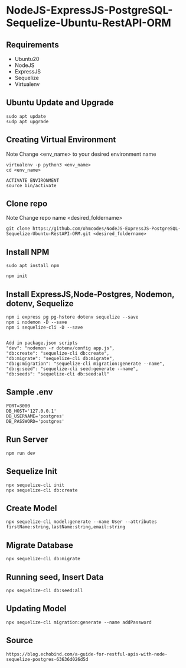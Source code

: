 # NodeJS-ExpressJS-PostgreSQL-Sequelize-Ubuntu-RestAPI-ORM


## Requirements
  - Ubuntu20
  - NodeJS
  - ExpressJS
  - Sequelize
  - Virtualenv
  
## Ubuntu Update and Upgrade
```
sudo apt update
sudp apt upgrade
```

## Creating Virtual Environment
Note Change <env_name> to your desired environment name
```
virtualenv -p python3 <env_name>
cd <env_name>

ACTIVATE ENVIRONMENT
source bin/activate
```

## Clone repo
Note Change repo name <desired_foldername>
```
git clone https://github.com/ohmcodes/NodeJS-ExpressJS-PostgreSQL-Sequelize-Ubuntu-RestAPI-ORM.git <desired_foldername>
```

## Install NPM
```
sudo apt install npm

npm init
```

## Install ExpressJS,Node-Postgres, Nodemon, dotenv, Sequelize
```
npm i express pg pg-hstore dotenv sequelize --save
npm i nodemon -D --save
npm i sequelize-cli -D --save


Add in package.json scripts
"dev": "nodemon -r dotenv/config app.js",
"db:create": "sequelize-cli db:create",
"db:migrate": "sequelize-cli db:migrate",
"db:g:migration": "sequelize-cli migration:generate --name",
"db:g:seed": "sequelize-cli seed:generate --name",
"db:seeds": "sequelize-cli db:seed:all"
```


## Sample .env
```
PORT=3000
DB_HOST='127.0.0.1'
DB_USERNAME='postgres'
DB_PASSWORD='postgres'
```

## Run Server
```
npm run dev
```

## Sequelize Init
```
npx sequelize-cli init
npx sequelize-cli db:create
```

## Create Model
```
npx sequelize-cli model:generate --name User --attributes firstName:string,lastName:string,email:string
```

## Migrate Database
```
npx sequelize-cli db:migrate
```

## Running seed, Insert Data
```
npx sequelize-cli db:seed:all
```

## Updating Model
```
npx sequelize-cli migration:generate --name addPassword
```


## Source
```
https://blog.echobind.com/a-guide-for-restful-apis-with-node-sequelize-postgres-63636d026d5d
```

















